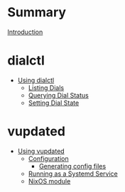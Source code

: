 # Summary

[Introduction](./intro.md)

# dialctl

- [Using dialctl](./dialctl.md)
  - [Listing Dials](./dialctl/list.md)
  - [Querying Dial Status](./dialctl/status.md)
  - [Setting Dial State](./dialctl/set.md)

# vupdated

- [Using vupdated](./vupdated.md)
  - [Configuration](./vupdated/config.md)
    - [Generating config files](./vupdated/gen-config.md)
  - [Running as a Systemd Service]()
  - [NixOS module]()